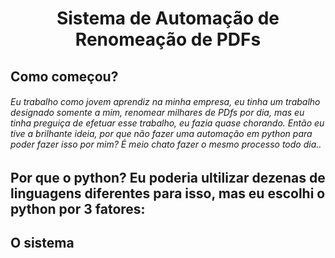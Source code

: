<h1 align='center'>Sistema de Automação de Renomeação de PDFs

<h2>Como começou?
 <h6>Eu trabalho como jovem aprendiz na minha empresa, eu tinha um trabalho designado somente a mim, renomear milhares de PDfs por dia, mas eu tinha preguiça de efetuar esse trabalho, eu fazia quase chorando. Então eu tive a brilhante ideia, por que não fazer uma automação em python para poder fazer isso por mim? É meio chato fazer o mesmo processo todo dia..</p>
<h2>Por que o python?
  Eu poderia ultilizar dezenas de linguagens diferentes para isso, mas eu escolhi o python por 3 fatores:</p>
<h2>O sistema
